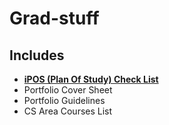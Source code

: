 # Grad-stuff
## Includes
- <a href=”https://github.com/thydo/Grad-stuff/blob/main/iPOS-Check-Sheet-Computer-Science-MCS.docx” target=”_blank”><strong>iPOS (Plan Of Study) Check List </strong></a>
- Portfolio Cover Sheet
- Portfolio Guidelines
- CS Area Courses List
